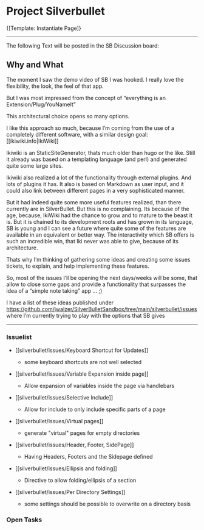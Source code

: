# Project Silverbullet


{[Template: Instantiate Page]}

___
The following Text will be posted in the SB Discussion board:
<!-- #include [[silverbullet/GeneralText]] -->
## Why and What

The moment I saw the demo video of SB I was hooked. I really love the flexibility, the look, the feel of that app.

But I was most impressed from the concept of “everything is an Extension/Plug/YouNameIt”

This architectural choice opens so many options.

I like this approach so much, because I’m coming from the use of a completely different software, with a similar design goal: [[ikiwiki.info|IkiWiki]]

Ikiwiki is an StaticSiteGenerator, thats much older than hugo or the like. Still it already was based on a templating language (and perl) and generated quite some large sites.

Ikiwiki also realized a lot of the functionality through external plugins. And lots of plugins it has.
It also is based on Markdown as user input, and it could also link between different pages in a very sophisticated manner.

But it had indeed quite some more useful features realized, than there currently are in SilverBullet. But this is no complaining. Its because of the age, because, IkiWiki had the chance to grow and to mature to the beast it is. But it is chained to its development roots and has grown in its language, SB is young and I can see a future where quite some of the features are available in an equivalent or better way. The interactivity which SB offers is such an incredible win, that Iki never was able to give, because of its architecture.

Thats why I’m thinking of gathering some ideas and creating some issues tickets, to explain, and help implementing these features.

So, most of the issues I’ll be opening the next days/weeks will be some, that allow to close some gaps and provide a functionality that surpasses the idea of a “simple note taking” app ... ;)

I have a list of these ideas published under https://github.com/jwalzer/SilverBulletSandbox/tree/main/silverbullet/issues where I’m currently trying to play with the options that SB gives
<!-- /include -->
___

### Issuelist
<!-- #query page where name =~ /silverbullet\/issues\/.*/ render [[template/pagelist/silverbullet]] -->
* [[silverbullet/issues/Keyboard Shortcut for Updates]]
  * some keyboard shortcuts are not well selected

* [[silverbullet/issues/Variable Expansion inside page]]
  * Allow expansion of variables inside the page via handlebars

* [[silverbullet/issues/Selective Include]]
  * Allow for include to only include specific parts of a page

* [[silverbullet/issues/Virtual pages]]
  * generate "virtual" pages for empty directories

* [[silverbullet/issues/Header, Footer, SidePage]]
  * Having Headers, Footers and the Sidepage defined

* [[silverbullet/issues/Ellipsis and folding]]
  * Directive to allow folding/ellipsis of a section

* [[silverbullet/issues/Per Directory Settings]]
  * some settings should be possible to overwrite on a directory basis
<!-- /query -->

### Open Tasks

<!-- #query task where page =~ /^silverbullet.*/ and done = false render [[template/tasks/silverbullet]]-->

<!-- /query -->

